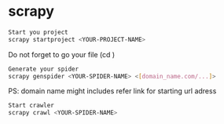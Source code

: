 # scrapy

```sh
Start you project 
scrapy startproject <YOUR-PROJECT-NAME>
```
Do not forget to go your file (cd  <YOUR-PROJECT-NAME>)
```sh
Generate your spider
scrapy genspider <YOUR-SPIDER-NAME> <[domain_name.com/...]>
```
PS: domain name might includes refer link for starting url adress

```sh
Start crawler
scrapy crawl <YOUR-SPIDER-NAME> 
```
